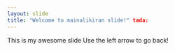 ```yaml
---
layout: slide
title: "Welcome to mainalikiran slide!" tada:
---
```

This is my awesome slide
Use the left arrow to go back!

